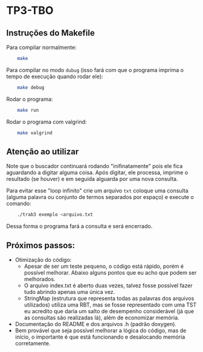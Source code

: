 # TP3-TBO

## Instruções do Makefile
Para compilar normalmente:
```bash
    make
```
Para compilar no modo `dubug` (isso fará com que o programa imprima o tempo de execução quando rodar ele):
```bash
    make debug
```

Rodar o programa:
```bash
    make run
```

Rodar o programa com valgrind:
```bash
    make valgrind
```

## Atenção ao utilizar
Note que o buscador continuará rodando "inifinatamente" pois ele fica aguardando a digitar alguma coisa. Após digitar, ele processa, imprime o resultado (se houver) e em seguida alguarda por uma nova consulta.

Para evitar esse "loop infinito" crie um arquivo `txt` coloque uma consulta (alguma palavra ou conjunto de termos separados por espaço) e execute o comando:
```bash
    ./trab3 exemplo <arquivo.txt
```
Dessa forma o programa fará a consulta e será encerrado.

## Próximos passos:
- Otimização do código:
    - Apesar de ser um teste pequeno, o código está rápido, porém é possível melhorar. Abaixo alguns pontos que eu acho que podem ser melhorados.
    - O arquivo index.txt é aberto duas vezes, talvez fosse possivel fazer tudo abrindo apenas uma única vez.
    - StringMap (estrutura que representa todas as palavras dos arquivos utilizados) utiliza uma RBT, mas se fosse representado com uma TST eu acredito que daria um salto de desempenho considerável (já que as consultas são realizadas lá), além de economizar memória.
- Documentação do README e dos arquivos .h (padrão doxygen).
- Bem provável que seja possível melhorar a lógica do código, mas de início, o importante é que está funcionando e desalocando memória corretamente.
